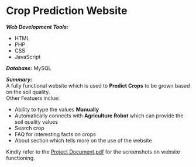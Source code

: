 # Crop Prediction Website

***Web Development Tools:*** 
   - HTML
   - PHP
   - CSS
   - JavaScript
 
***Database:*** MySQL <br />

***Summary:*** <br />
 A fully functional website which is used to **Predict Crops** to be grown based on the soil quality.<br />
 Other Featuers inclue:
 - Ability to type the values **Manually**
 - Automatically connects with **Agriculture Robot** which can provide the soil quality values
 - Search crop 
 - FAQ for interesting facts on crops
 - About section which tells more on the use of the website

Kindly refer to the <a href="https://github.com/rayin19/Crop-Prediction-Website/blob/main/Project%20Document.pdf">Project Document.pdf</a> for the screenshots on website functioning.
